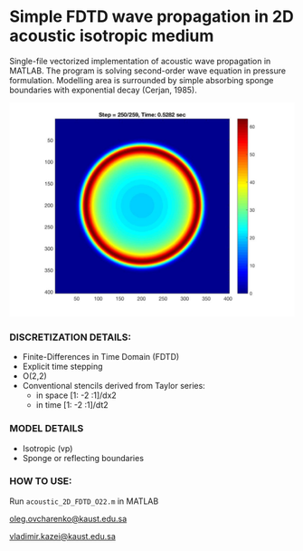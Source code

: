 # **Simple FDTD wave propagation in 2D acoustic isotropic medium**

Single-file vectorized implementation of acoustic wave propagation in MATLAB. The program is solving second-order wave equation in pressure formulation. Modelling area is surrounded by simple absorbing sponge boundaries with exponential decay (Cerjan, 1985). 

![Wavefield example](img/snap.jpg)

### **DISCRETIZATION DETAILS**:
* Finite-Differences in Time Domain (FDTD)
* Explicit time stepping
* O(2,2)
* Conventional stencils derived from Taylor series: 
    * in space [1: -2 :1]/dx2
    * in time [1: -2 :1]/dt2

### **MODEL DETAILS**
* Isotropic (vp)
* Sponge or reflecting boundaries

### **HOW TO USE**: 
Run `acoustic_2D_FDTD_O22.m` in MATLAB

oleg.ovcharenko@kaust.edu.sa

vladimir.kazei@kaust.edu.sa
